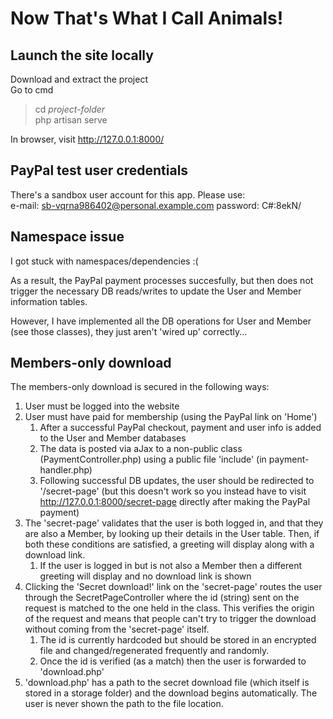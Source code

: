 # Now That's What I Call Animals! #
## Launch the site locally ##
Download and extract the project<br>
Go to cmd<br>

> cd *project-folder* <br>
> php artisan serve

In browser, visit http://127.0.0.1:8000/

## PayPal test user credentials ##
There's a sandbox user account for this app. Please use:<br>
e-mail: sb-vqrna986402@personal.example.com
password: C#:8ekN/

## Namespace issue ##
I got stuck with namespaces/dependencies :(

As a result, the PayPal payment processes succesfully, but then does not trigger the necessary DB reads/writes to update the User and Member information tables. 

However, I have implemented all the DB operations for User and Member (see those classes), they just aren't 'wired up' correctly... 

## Members-only download ##
The members-only download is secured in the following ways:

1. User must be logged into the website
2. User must have paid for membership (using the PayPal link on 'Home')
    1. After a successful PayPal checkout, payment and user info is added to the User and Member databases 
    2. The data is posted via aJax to a non-public class (PaymentController.php) using a public file 'include' (in payment-handler.php)
    3. Following successful DB updates, the user should be redirected to '/secret-page' (but this doesn't work so you instead have to visit http://127.0.0.1:8000/secret-page directly after making the PayPal payment)
3. The 'secret-page' validates that the user is both logged in, and that they are also a Member, by looking up their details in the User table. Then, if both these conditions are satisfied, a greeting will display along with a download link.
    1. If the user is logged in but is not also a Member then a different greeting will display and no download link is shown
4. Clicking the 'Secret download!' link on the 'secret-page' routes the user through the SecretPageController where the id (string) sent on the request is matched to the one held in the class. This verifies the origin of the request and means that people can't try to trigger the download without coming from the 'secret-page' itself. 
    1. The id is currently hardcoded but should be stored in an encrypted file and changed/regenerated frequently and randomly.
    2. Once the id is verified (as a match) then the user is forwarded to 'download.php'
5. 'download.php' has a path to the secret download file (which itself is stored in a storage folder) and the download begins automatically. The user is never shown the path to the file location.
